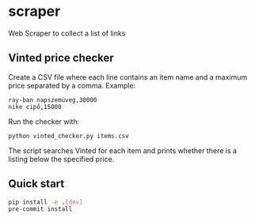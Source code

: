 # scraper
Web Scraper to collect a list of links

## Vinted price checker

Create a CSV file where each line contains an item name and a maximum price separated by a comma. Example:

```
ray-ban napszemüveg,30000
nike cipő,15000
```

Run the checker with:

```
python vinted_checker.py items.csv
```

The script searches Vinted for each item and prints whether there is a listing below the specified price.

## Quick start
```bash
pip install -e .[dev]
pre-commit install
```

